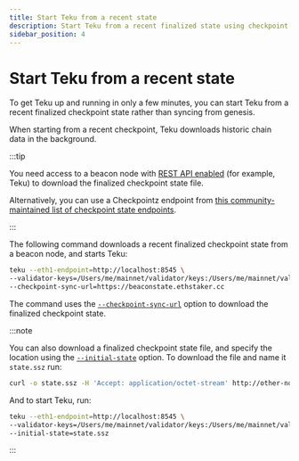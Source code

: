 ```yaml
---
title: Start Teku from a recent state
description: Start Teku from a recent finalized state using checkpoint sync.
sidebar_position: 4
---
```


# Start Teku from a recent state

To get Teku up and running in only a few minutes, you can start Teku from a recent finalized checkpoint state rather than syncing from genesis.

When starting from a recent checkpoint, Teku downloads historic chain data in the background.

:::tip

You need access to a beacon node with [REST API enabled] (for example, Teku) to download the finalized checkpoint state file.

Alternatively, you can use a Checkpointz endpoint from [this community-maintained list of checkpoint state endpoints](https://eth-clients.github.io/checkpoint-sync-endpoints/).

:::

The following command downloads a recent finalized checkpoint state from a beacon node, and starts Teku:

```bash
teku --eth1-endpoint=http://localhost:8545 \
--validator-keys=/Users/me/mainnet/validator/keys:/Users/me/mainnet/validator/passwords \
--checkpoint-sync-url=https://beaconstate.ethstaker.cc
```

The command uses the [`--checkpoint-sync-url`](../reference/cli/index.md#checkpoint-sync-url) option to download the finalized checkpoint state.

:::note

You can also download a finalized checkpoint state file, and specify the location using the [`--initial-state`](../reference/cli/index.md#initial-state) option. To download the file and name it `state.ssz` run:

```bash
curl -o state.ssz -H 'Accept: application/octet-stream' http://other-node:5051/eth/v2/debug/beacon/states/finalized
```

And to start Teku, run:

```bash
teku --eth1-endpoint=http://localhost:8545 \
--validator-keys=/Users/me/mainnet/validator/keys:/Users/me/mainnet/validator/passwords \
--initial-state=state.ssz
```

:::

<!--links-->

[REST API enabled]: ../reference/cli/index.md#rest-api-enabled
